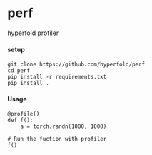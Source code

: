 # perf
hyperfold profiler

#### setup
```
git clone https://github.com/hyperfold/perf
cd perf
pip install -r requirements.txt
pip install .
```

#### Usage 
```python3
@profile()
def f():
    a = torch.randn(1000, 1000)

# Run the fuction with profiler
f()
```
